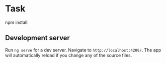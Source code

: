 # Task

npm install

## Development server

Run `ng serve` for a dev server. Navigate to `http://localhost:4200/`. The app will automatically reload if you change any of the source files.

